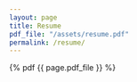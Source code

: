```yaml
---
layout: page
title: Resume
pdf_file: "/assets/resume.pdf"
permalink: /resume/
---
```


{% pdf {{ page.pdf_file }} %}
